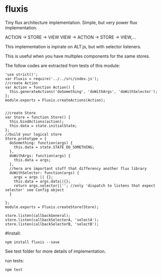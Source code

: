 # fluxis
Tiny flux architecture implementation. Simple, but very power flux implementation.


ACTION -> STORE -> VIEW
VIEW -> ACTION -> STORE -> VIEW,...


This implementation is inpirate on ALT.js, but with selector listeners.

This is useful when you have multiples components for the same stores.


The follow codes are extracted from tests of this module:



    'use strict()';
    var Fluxis = require('../../src/index.js');
    //create Action
    var Action = function Action() {
      this.generateActions('doSomething', 'doWithArgs', 'doWithSelector');
    };
    module.exports = Fluxis.createActions(Action);


    //create Store
    var Store = function Store() {
      this.bindActions(action);
      this.data = state.initialState;
    };
    //build your logical store
    Store.prototype = {
      doSomething: function(args) {
        this.data = state.STATE_DO_SOMETHING;
      },
      doWithArgs: function(args) {
        this.data = args;
      },
      //hera are important stuff that differency another flux library
      doWithSelector: function(args) {
        args = args || {};
        this.data = args.data||{};
        return args.selector||''; //only 'dispatch to listens that expect selector' see Config object
      }
      
    };
    module.exports = Fluxis.createStore(Store);
      
    store.listen(callbackGeneral);
    store.listen(callbackSelectorA, 'selectA');
    store.listen(callbackSelectorB, 'selectB');


#Install:

    npm install fluxis --save


See test folder for more details of implementation.

run tests:

    npm test



  
